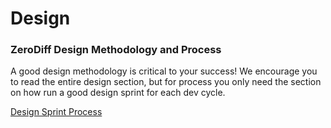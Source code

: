 # Design

### ZeroDiff Design Methodology and Process

A good design methodology is critical to your success! We encourage you to read the entire design section, but for process you only need the section on how run a good design sprint for each dev cycle.

[Design Sprint Process](../design/sprint.md)